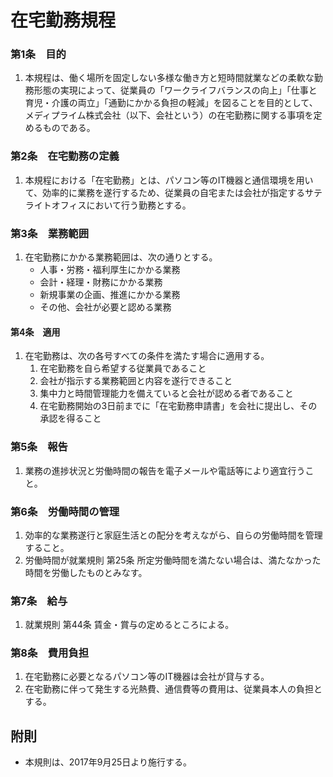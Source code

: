 # 在宅勤務規程

### 第1条　目的　

1. 本規程は、働く場所を固定しない多様な働き方と短時間就業などの柔軟な勤務形態の実現によって、従業員の「ワークライフバランスの向上」「仕事と育児・介護の両立」「通勤にかかる負担の軽減」を図ることを目的として、メディプライム株式会社（以下、会社という）の在宅勤務に関する事項を定めるものである。　　

### 第2条　在宅勤務の定義

1. 本規程における「在宅勤務」とは、パソコン等のIT機器と通信環境を用いて、効率的に業務を遂行するため、従業員の自宅または会社が指定するサテライトオフィスにおいて行う勤務とする。

### 第3条　業務範囲

1. 在宅勤務にかかる業務範囲は、次の通りとする。
	- 人事・労務・福利厚生にかかる業務  
	- 会計・経理・財務にかかる業務  
	- 新規事業の企画、推進にかかる業務  
	- その他、会社が必要と認める業務  

#### 第4条　適用

1. 在宅勤務は、次の各号すべての条件を満たす場合に適用する。  
	1. 在宅勤務を自ら希望する従業員であること  
	2. 会社が指示する業務範囲と内容を遂行できること
	3. 集中力と時間管理能力を備えていると会社が認める者であること
	4. 在宅勤務開始の3日前までに「在宅勤務申請書」を会社に提出し、その承認を得ること
  
### 第5条　報告

1. 業務の進捗状況と労働時間の報告を電子メールや電話等により適宜行うこと。

### 第6条　労働時間の管理

1. 効率的な業務遂行と家庭生活との配分を考えながら、自らの労働時間を管理すること。
2. 労働時間が就業規則 第25条 所定労働時間を満たない場合は、満たなかった時間を労働したものとみなす。

### 第7条　給与

1. 就業規則 第44条 賃金・賞与の定めるところによる。

### 第8条　費用負担

1. 在宅勤務に必要となるパソコン等のIT機器は会社が貸与する。
2. 在宅勤務に伴って発生する光熱費、通信費等の費用は、従業員本人の負担とする。

## 附則　
- 本規則は、2017年9月25日より施行する。
